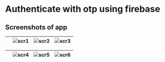 # Authenticate with otp using firebase

## Screenshots of app

|  | ![scr1](https://github.com/YadavYashvant/auth_with_otp/assets/113130559/b2e3645b-d085-4b4c-8b15-35acd236a37c) | ![scr2](https://github.com/YadavYashvant/auth_with_otp/assets/113130559/58d004a3-bba7-481a-bd1d-1b383b20d7fa) | ![scr3](https://github.com/YadavYashvant/auth_with_otp/assets/113130559/ddeabae6-8b67-4647-8216-34290c357baf) |
|-------------------------------------------------------|-------------------------------------------------------|-------------------------------------------------------|-------------------------------------------------------|

| |![scr4](https://github.com/YadavYashvant/auth_with_otp/assets/113130559/c8f6f562-a5ff-4cca-8f6b-a332db4833fc) | ![scr5](https://github.com/YadavYashvant/auth_with_otp/assets/113130559/2e351f9d-fde7-4def-811c-127c9d5cc0a9) | ![scr6](https://github.com/YadavYashvant/auth_with_otp/assets/113130559/98f17b73-c58c-4b38-97c0-fa8bd4a2a5bd)
|-------------------------------------------------------|-------------------------------------------------------|-------------------------------------------------------|-------------------------------------------------------|


